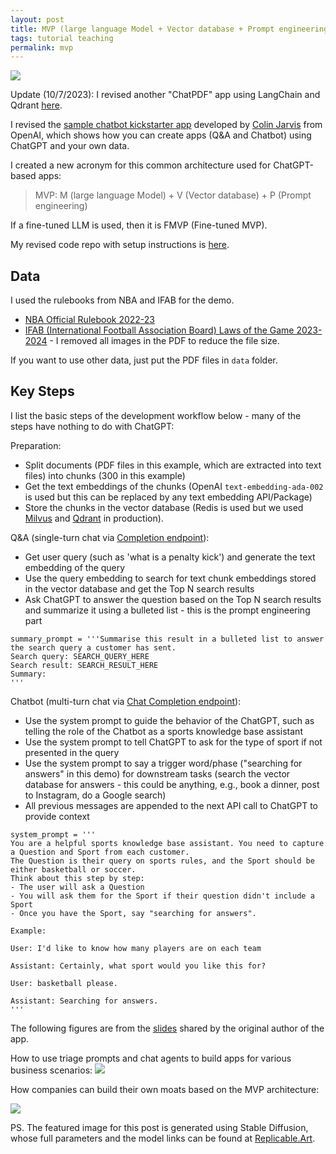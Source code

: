 ```yaml
---
layout: post
title: MVP (large language Model + Vector database + Prompt engineering)
tags: tutorial teaching
permalink: mvp
---
```


<img class="mx-auto" src="https://github.com/harrywang/harrywang.github.io/assets/595772/ae56ce52-ef76-49ba-b9fa-811a75e24963">

Update (10/7/2023): I revised another "ChatPDF" app using LangChain and Qdrant [here](https://github.com/harrywang/pdf-ai-assistant).

I revised the [sample chatbot kickstarter app](https://github.com/openai/openai-cookbook/tree/main/apps/chatbot-kickstarter) developed by [Colin Jarvis](https://www.linkedin.com/in/colin-jarvis-50019658/) from OpenAI, which shows how you can create apps (Q&A and Chatbot) using ChatGPT and your own data.

I created a new acronym for this common architecture used for ChatGPT-based apps:

> MVP: M (large language Model) + V (Vector database) + P (Prompt engineering)

If a fine-tuned LLM is used, then it is FMVP (Fine-tuned MVP).

My revised code repo with setup instructions is [here](https://github.com/harrywang/chatbot-kickstarter).

## Data

I used the rulebooks from NBA and IFAB for the demo.

- [NBA Official Rulebook 2022-23 ](https://ak-static.cms.nba.com/wp-content/uploads/sites/4/2022/10/Official-Playing-Rules-2022-23-NBA-Season.pdf)
- [IFAB (International Football Association Board) Laws of the Game 2023-2024](https://www.theifab.com/laws-of-the-game-documents/) - I removed all images in the PDF to reduce the file size.

If you want to use other data, just put the PDF files in `data` folder.

## Key Steps

I list the basic steps of the development workflow below - many of the steps have nothing to do with ChatGPT:

Preparation:

- Split documents (PDF files in this example, which are extracted into text files) into chunks (300 in this example)
- Get the text embeddings of the chunks (OpenAI `text-embedding-ada-002` is used but this can be replaced by any text embedding API/Package)
- Store the chunks in the vector database (Redis is used but we used [Milvus](https://milvus.io/) and [Qdrant](https://qdrant.tech/) in production). 

Q&A (single-turn chat via [Completion endpoint](https://platform.openai.com/docs/api-reference/completions)):

- Get user query (such as 'what is a penalty kick') and generate the text embedding of the query
- Use the query embedding to search for text chunk embeddings stored in the vector database and get the Top N search results
- Ask ChatGPT to answer the question based on the Top N search results and summarize it using a bulleted list - this is the prompt engineering part

```
summary_prompt = '''Summarise this result in a bulleted list to answer the search query a customer has sent.
Search query: SEARCH_QUERY_HERE
Search result: SEARCH_RESULT_HERE
Summary:
'''
```

Chatbot (multi-turn chat via [Chat Completion endpoint](https://platform.openai.com/docs/api-reference/chat)):

- Use the system prompt to guide the behavior of the ChatGPT, such as telling the role of the Chatbot as a sports knowledge base assistant
- Use the system prompt to tell ChatGPT to ask for the type of sport if not presented in the query
- Use the system prompt to say a trigger word/phase ("searching for answers" in this demo) for downstream tasks (search the vector database for answers - this could be anything, e.g., book a dinner, post to Instagram, do a Google search)
- All previous messages are appended to the next API call to ChatGPT to provide context

```
system_prompt = '''
You are a helpful sports knowledge base assistant. You need to capture a Question and Sport from each customer.
The Question is their query on sports rules, and the Sport should be either basketball or soccer.
Think about this step by step:
- The user will ask a Question
- You will ask them for the Sport if their question didn't include a Sport
- Once you have the Sport, say "searching for answers".

Example:

User: I'd like to know how many players are on each team

Assistant: Certainly, what sport would you like this for?

User: basketball please.

Assistant: Searching for answers.
'''
```

The following figures are from the [slides](https://github.com/harrywang/chatbot-kickstarter/blob/main/slides/slides.pdf) shared by the original author of the app.

How to use triage prompts and chat agents to build apps for various business scenarios:
<img class="mx-auto" src="https://github.com/harrywang/chatbot-kickstarter/assets/595772/b1671107-48b0-4d07-a923-59704f41ab72">

How companies can build their own moats based on the MVP architecture:

<img class="mx-auto" src="https://github.com/harrywang/chatbot-kickstarter/assets/595772/adc8dccc-837f-40c6-907d-5cc1d11d240f">

PS. The featured image for this post is generated using Stable Diffusion, whose full parameters and the model links can be found at [Replicable.Art](https://replicable.art/asset/649b1491d1038ebe1e22af27).
